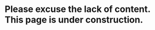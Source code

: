 [//]: # (comment goes here)  

[//]: # (uncomment out the following 4 lines to remove "posts" from front page.)  

[//]: # (---)  
[//]: # (layout: page)  
[//]: # (Title: Home)  
[//]: # (---)  

# Please excuse the lack of content. This page is under construction. 
